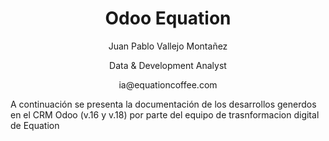 <div align="center">
<h1> Odoo Equation
</div>
<p align="center">
    Juan Pablo Vallejo Montañez
</p>
<p align="center">
    Data & Development Analyst
</p>
<p align="center">
    ia@equationcoffee.com
</p>

A continuación se presenta la documentación de los desarrollos generdos en el CRM Odoo (v.16 y v.18) por parte del equipo de trasnformacion digital de Equation
